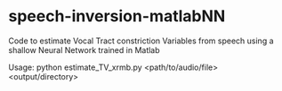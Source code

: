 # speech-inversion-matlabNN
Code to estimate Vocal Tract constriction Variables from speech using a shallow Neural Network trained in Matlab

Usage:
python estimate_TV_xrmb.py <path/to/audio/file> <output/directory>
